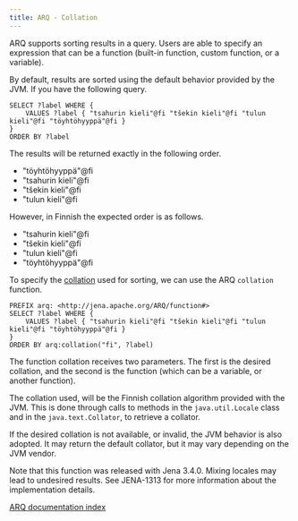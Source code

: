 ```yaml
---
title: ARQ - Collation
---
```


ARQ supports sorting results in a query. Users are able to specify
an expression that can be a function (built-in function, custom
function, or a variable).

By default, results are sorted using the default behavior provided
by the JVM. If you have the following query.

    SELECT ?label WHERE {
        VALUES ?label { "tsahurin kieli"@fi "tšekin kieli"@fi "tulun kieli"@fi "töyhtöhyyppä"@fi }
    }
    ORDER BY ?label

The results will be returned exactly in the following order.

* "töyhtöhyyppä"@fi
* "tsahurin kieli"@fi
* "tšekin kieli"@fi
* "tulun kieli"@fi

However, in Finnish the expected order is as follows.

* "tsahurin kieli"@fi
* "tšekin kieli"@fi
* "tulun kieli"@fi
* "töyhtöhyyppä"@fi

To specify the [collation](https://en.wikipedia.org/wiki/Collation)
used for sorting, we can use the ARQ `collation` function.

    PREFIX arq: <http://jena.apache.org/ARQ/function#>
    SELECT ?label WHERE {
        VALUES ?label { "tsahurin kieli"@fi "tšekin kieli"@fi "tulun kieli"@fi "töyhtöhyyppä"@fi }
    }
    ORDER BY arq:collation("fi", ?label)

The function collation receives two parameters. The first is the desired
collation, and the second is the function (which can be a variable, or
another function).

The collation used, will be the Finnish collation algorithm provided
with the JVM. This is done through calls to methods in the `java.util.Locale`
class and in the `java.text.Collator`, to retrieve a collator.

If the desired collation is not available, or invalid, the JVM behavior is
also adopted. It may return the default collator, but it may vary depending
on the JVM vendor.

Note that this function was released with Jena 3.4.0. Mixing locales may
lead to undesired results. See JENA-1313 for more information about the
implementation details.

[ARQ documentation index](index.html)
